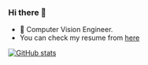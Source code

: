 ### Hi there 👋

- 🔭 Computer Vision Engineer.
- You can check my resume from [here](https://fburak.github.io/fburak/)

<!--
**fburak/fburak** is a ✨ _special_ ✨ repository because its `README.md` (this file) appears on your GitHub profile.

Here are some ideas to get you started:

- 🔭 I’m currently working on ...
- 🌱 I’m currently learning ...
- 👯 I’m looking to collaborate on ...
- 🤔 I’m looking for help with ...
- 💬 Ask me about ...
- 📫 How to reach me: ...
- 😄 Pronouns: ...
- ⚡ Fun fact: ...
-->

[![GitHub stats](https://github-readme-stats.vercel.app/api?username=fburak&count_private=true&show_icons=true)](https://github.com/fburak/github-readme-stats)

